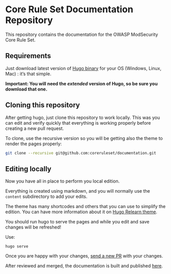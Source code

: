# Core Rule Set Documentation Repository

This repository contains the documentation for the OWASP ModSecurity Core Rule Set.

## Requirements

Just download latest version of [Hugo binary](https://gohugo.io/getting-started/installing/) for your OS (Windows, Linux, Mac) : it’s that simple. 

**Important: You will need the _extended_ version of Hugo, so be sure you download that one.**

## Cloning this repository

After getting hugo, just clone this repository to work locally. This was you can edit and verify quickly that everything is working properly before creating a new pull request.

To clone, use the recursive version so you will be getting also the theme to render the pages properly:

```bash
git clone --recursive git@github.com:coreruleset/documentation.git
```

## Editing locally

Now you have all in place to perform you local edition.

Everything is created using markdown, and you will normally use the `content` subdirectory to add your edits.

The theme has many shortcodes and others that you can use to simplify the edition. You can have more information about it on [Hugo Relearn theme](https://themes.gohugo.io/themes/hugo-theme-relearn/).

You should run hugo to serve the pages and while you edit and save changes will be refreshed!

Use:
```
hugo serve
```

Once you are happy with your changes, [send a new PR](https://github.com/coreruleset/documentation/pulls) with your changes.

After reviewed and merged, the documentation is built and published [here](https://coreruleset.org/docs/).
